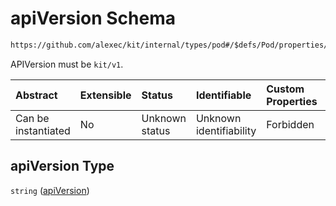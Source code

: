 # apiVersion Schema

```txt
https://github.com/alexec/kit/internal/types/pod#/$defs/Pod/properties/apiVersion
```

APIVersion must be `kit/v1`.

| Abstract            | Extensible | Status         | Identifiable            | Custom Properties | Additional Properties | Access Restrictions | Defined In                                                            |
| :------------------ | :--------- | :------------- | :---------------------- | :---------------- | :-------------------- | :------------------ | :-------------------------------------------------------------------- |
| Can be instantiated | No         | Unknown status | Unknown identifiability | Forbidden         | Allowed               | none                | [pod.schema.json\*](../../out/pod.schema.json "open original schema") |

## apiVersion Type

`string` ([apiVersion](pod-defs-pod-properties-apiversion.md))
